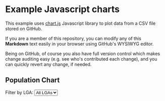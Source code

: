 # Example Javascript charts

This example uses [chart.js](https://www.chartjs.org) Javascript library to plot data from 
a CSV file stored on GitHub.

If you are a member of this repository, you can modify any of this **Markdown** text easily 
in your browser using GitHub's WYSIWYG editor.

Being on GitHub, of course you also have full version control which makes change auditing 
easy (e.g. see who's contributed each change), and you can quickly revert any change, 
if needed.

## Population Chart

<p>
  <label for="lgaSelect">Filter by LGA:</label>
  <select id="lgaSelect">
    <option value="All">All LGAs</option>
  </select>
</p>

<canvas id="populationChart" width="800" height="400"></canvas>
<!--stackedit_data:
eyJoaXN0b3J5IjpbMjY5MjkxMDkwXX0=
-->